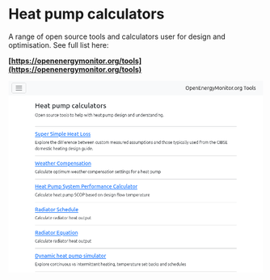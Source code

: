# Heat pump calculators

A range of open source tools and calculators user for design and optimisation. See full list here:

**[https://openenergymonitor.org/tools](https://openenergymonitor.org/tools)**

![img](img/hp_tools2.png)
